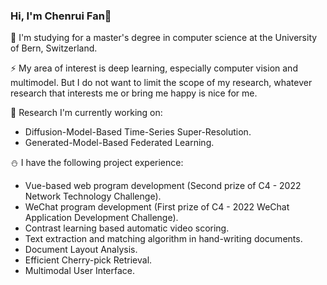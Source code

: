 ### Hi, I'm Chenrui Fan👋

🌱 I'm studying for a master's degree in computer science at the University of Bern, Switzerland.

⚡ My area of interest is deep learning, especially computer vision and multimodel. But I do not want to limit the scope of my research, whatever research that interests me or bring me happy is nice for me.

🔭 Research I'm currently working on:

- Diffusion-Model-Based Time-Series Super-Resolution.
- Generated-Model-Based Federated Learning.

⛄️ I have the following project experience:

- Vue-based web program development (Second prize of C4 - 2022 Network Technology Challenge).
- WeChat program development (First prize of C4 - 2022 WeChat Application Development Challenge).
- Contrast learning based automatic video scoring.
- Text extraction and matching algorithm in hand-writing documents.
- Document Layout Analysis.
- Efficient Cherry-pick Retrieval.
- Multimodal User Interface.
